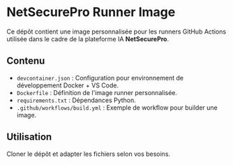 # NetSecurePro Runner Image

Ce dépôt contient une image personnalisée pour les runners GitHub Actions utilisée dans le cadre de la plateforme IA **NetSecurePro**.

## Contenu

- `devcontainer.json` : Configuration pour environnement de développement Docker + VS Code.
- `Dockerfile` : Définition de l'image runner personnalisée.
- `requirements.txt` : Dépendances Python.
- `.github/workflows/build.yml` : Exemple de workflow pour builder une image.

## Utilisation

Cloner le dépôt et adapter les fichiers selon vos besoins.